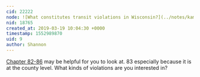```yaml
---
cid: 22222
node: ![What constitutes transit violations in Wisconsin?](../notes/kamau19/03-18-2019/what-constitutes-transit-violations-in-wisconsin)
nid: 18765
created_at: 2019-03-19 10:04:30 +0000
timestamp: 1552989870
uid: 9
author: Shannon
---
```


 [Chapter 82-86](https://docs.legis.wisconsin.gov/statutes/statutes) may be helpful for you to look at. 83 especially because it is at the county level. What kinds of violations are you interested in?